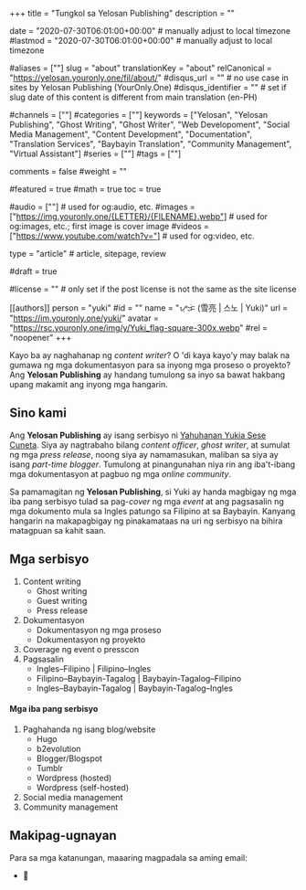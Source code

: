 +++
title = "Tungkol sa Yelosan Publishing"
description = ""

date = "2020-07-30T06:01:00+00:00"                                          # manually adjust to local timezone
#lastmod = "2020-07-30T06:01:00+00:00"                                       # manually adjust to local timezone

#aliases = [""]
slug = "about"
translationKey = "about"
relCanonical = "https://yelosan.youronly.one/fil/about/"
#disqus_url = ""                                                    # no use case in sites by Yelosan Publishing (YourOnly.One)
#disqus_identifier = ""                                             # set if slug date of this content is different from main translation (en-PH)

#channels = [""]
#categories = [""]
keywords = ["Yelosan", "Yelosan Publishing", "Ghost Writing", "Ghost Writer", "Web Developoment", "Social Media Management", "Content Development", "Documentation", "Translation Services", "Baybayin Translation", "Community Management", "Virtual Assistant"]
#series = [""]
#tags = [""]

comments = false
#weight = ""

#featured = true
#math = true
toc = true

#audio = [""]                                                          # used for og:audio, etc.
#images = ["https://img.youronly.one/{LETTER}/{FILENAME}.webp"]                 # used for og:images, etc.; first image is cover image
#videos = ["https://www.youtube.com/watch?v="]                         # used for og:video, etc.

type = "article"                                                           # article, sitepage, review

#draft = true

#license = ""                                                         # only set if the post license is not the same as the site license

[[authors]]
  person = "yuki"
  #id = ""
  name = "ᜌᜓᜃᜒ (雪亮 | 스노 | Yuki)"
  url = "https://im.youronly.one/yuki/"
  avatar = "https://rsc.youronly.one/img/y/Yuki_flag-square-300x.webp"
  #rel = "noopener"
+++

Kayo ba ay naghahanap ng *content writer*? O 'di kaya kayo'y may balak na gumawa ng mga dokumentasyon para sa inyong mga proseso o proyekto? Ang **Yelosan Publishing** ay handang tumulong sa inyo sa bawat hakbang upang makamit ang inyong mga hangarin.

## Sino kami

Ang **Yelosan Publishing** ay isang serbisyo ni [Yahuhanan Yukia Sese Cuneta](https://iam.youronly.one). Siya ay nagtrabaho bilang *content officer*, *ghost writer*, at sumulat ng mga *press release*, noong siya ay namamasukan, maliban sa siya ay isang *part-time blogger*. Tumulong at pinangunahan niya rin ang iba't-ibang mga dokumentasyon at pagbuo ng mga *online community*.

Sa pamamagitan ng **Yelosan Publishing**, si Yuki ay handa magbigay ng mga iba pang serbisyo tulad sa pag-*cover* ng mga *event* at ang pagsasalin ng mga dokumento mula sa Ingles patungo sa Filipino at sa Baybayin. Kanyang hangarin na makapagbigay ng pinakamataas na uri ng serbisyo na bihira matagpuan sa kahit saan.

## Mga serbisyo

1. Content writing
    - Ghost writing
    - Guest writing
    - Press release
1. Dokumentasyon
    - Dokumentasyon ng mga proseso
    - Dokumentasyon ng proyekto
1. Coverage ng event o presscon
1. Pagsasalin
    - Ingles–Filipino | Filipino–Ingles
    - Filipino–Baybayin-Tagalog | Baybayin-Tagalog–Filipino
    - Ingles–Baybayin-Tagalog | Baybayin-Tagalog–Ingles

#### Mga iba pang serbisyo

1. Paghahanda ng isang blog/website
    - Hugo
    - b2evolution
    - Blogger/Blogspot
    - Tumblr
    - Wordpress (hosted)
    - Wordpress (self-hosted)
1. Social media management
1. Community management

## Makipag-ugnayan

Para sa mga katanungan, maaaring magpadala sa aming email:

- &#x1F4E7; <span class="email_yelosan"></span>
